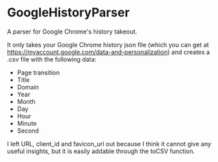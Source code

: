 # GoogleHistoryParser
A parser for Google Chrome's history takeout.

It only takes your Google Chrome history json file (which you can get at https://myaccount.google.com/data-and-personalization) and creates a .csv file with the following data:

- Page transition
- Title
- Domain
- Year
- Month
- Day
- Hour
- Minute
- Second

I left URL, client_id and favicon_url out because I think it cannot give any useful insights, but it is easily addable through the toCSV function.